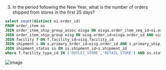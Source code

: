 3. In the period following the New Year, what is the number of orders shipped from stores in the first 25 days?
```sql
select count(distinct oi.order_id)
FROM order_item oi 
JOIN order_item_ship_group_assoc oisga ON oisga.order_item_seq_id=oi.order_item_seq_id AND oisga.order_id=oi.order_id
JOIN order_item_ship_group oisg ON oisg.order_id=oisga.order_id AND oisg.ship_group_seq_id=oisga.ship_group_seq_id 
JOIN facility f ON f.facility_id=oisg.facility_id 
JOIN shipment s ON s.primary_order_id=oisg.order_id AND s.primary_ship_group_seq_id=oisg.ship_group_seq_id 
JOIN shipment_status ss ON ss.shipment_id=s.shipment_id
where f.facility_type_id IN ('OUTLET_STORE','RETAIL_STORE') AND ss.status_id='SHIPMENT_SHIPPED' AND ss.status_date>='2024-01-01 00:00:00.000' AND ss.status_date<'2024-01-26';
```
![image](https://github.com/dextro19/Training_Assignment/assets/157474091/cb092261-4217-4a65-8fb8-232f6dad625e)
